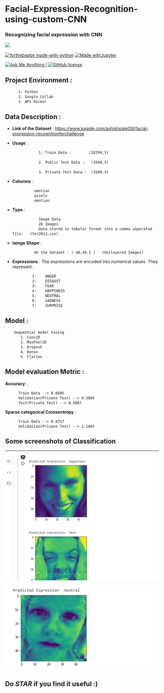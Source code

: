 # Facial-Expression-Recognition-using-custom-CNN
### Recognizing facial expression with CNN
![](https://images.ctfassets.net/cnu0m8re1exe/70iMKfC0fJNNd4SN7HmgD1/cbdfd2e0595d4451fa7ff64703562d04/shutterstock_1191853330.jpg?w=650&h=433&fit=fill)

[![forthebadge made-with-python](http://ForTheBadge.com/images/badges/made-with-python.svg)](https://www.python.org/)
[![Made withJupyter](https://img.shields.io/badge/Made%20with-Jupyter-orange?style=for-the-badge&logo=Jupyter)](https://jupyter.org/try)

[![Ask Me Anything !](https://img.shields.io/badge/Ask%20me-anything-1abc9c.svg)](https://GitHub.com/Naereen/ama)
[![GitHub license](https://img.shields.io/github/license/Naereen/StrapDown.js.svg)](https://github.com/Naereen/StrapDown.js/blob/master/LICENSE)
 ## Project Environment : 

          1. Python
          2. Google Collab
          3. API Docker
 ## Data Description :

   * **Link of the Dataset**  : https://www.kaggle.com/ashishpatel26/facial-expression-recognitionferchallenge
   * **Usage**   : 
                     
                     1. Train Data :        (28709,3)
                     
                     2. Public Test Data :   (3589,3)
                     
                     3. Private Test Data :  (3589,3)
   * **Columns** :  
                   
                   emotion
                   pixels
                   emotion
   * **Type**  : 
   
                     Image Data
                     2D Images
                     Data stored in tabular format into a comma seperated file.   (fer2013.csv)
   
   * **Iamge Shape** :
                   
                   On the dataset : ( 48,48,1 )   (Unilayered Images)
                   

                   
   * **Expressions** :
                 The expressions are encoded into numerical values. They represent :
                  
                  1:    ANGER 
                  2:    DISGUST
                  3:    FEAR 
                  4:    HAPPINESS 
                  5:    NEUTRAL
                  6:    SADNESS
                  7:    SURPRISE
 ## Model : 
        Sequential model having 
           1. Conv2D
           2. MaxPool2D
           3. Dropout
           4. Dense
           5. Flatten
 ## Model evaluation Metric :
   **Accuracy** :
          
          Train Data --> 0.6605
          Validation(Private Test) --> 0.5804
          Test(Private Test) --> 0.5887
          
   **Sparse categorical Crossentropy** :
          
          Train Data --> 0.8757
          Validation(Private Test) --> 1.1807
## Some screenshots of Classification
---
![](https://github.com/sagnik1511/Facial-Expression-Recognition-using-custom-CNN/blob/main/a.jpg)

![](https://github.com/sagnik1511/Facial-Expression-Recognition-using-custom-CNN/blob/main/b.jpg)
## Do ***STAR***  if you find it useful :)
